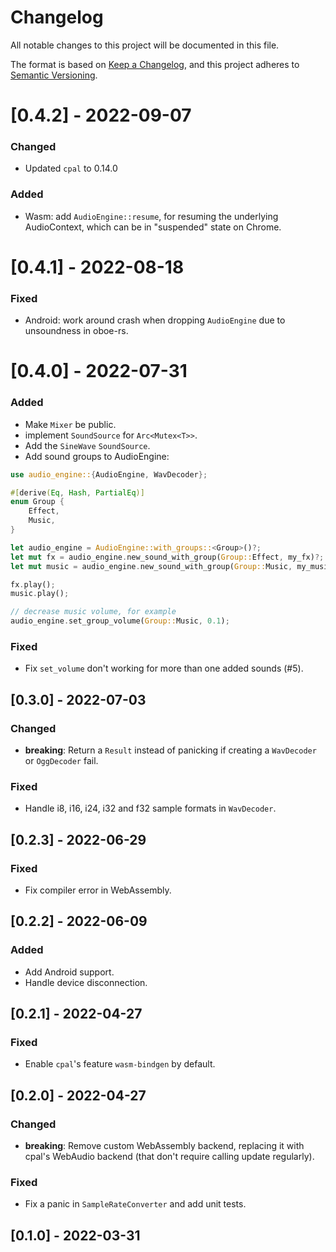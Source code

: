 # Changelog
All notable changes to this project will be documented in this file.

The format is based on [Keep a Changelog](https://keepachangelog.com/en/1.0.0/),
and this project adheres to [Semantic Versioning](https://semver.org/spec/v2.0.0.html).

# [0.4.2] - 2022-09-07

### Changed

- Updated `cpal` to 0.14.0

### Added

- Wasm: add `AudioEngine::resume`, for resuming the underlying AudioContext,
  which can be in "suspended" state on Chrome.

# [0.4.1] - 2022-08-18

### Fixed

- Android: work around crash when dropping `AudioEngine` due to unsoundness in oboe-rs.

# [0.4.0] - 2022-07-31

### Added

- Make `Mixer` be public.
- implement `SoundSource` for `Arc<Mutex<T>>`.
- Add the `SineWave` `SoundSource`.
- Add sound groups to AudioEngine:

``` rust
use audio_engine::{AudioEngine, WavDecoder};

#[derive(Eq, Hash, PartialEq)]
enum Group {
    Effect,
    Music,
}

let audio_engine = AudioEngine::with_groups::<Group>()?;
let mut fx = audio_engine.new_sound_with_group(Group::Effect, my_fx)?;
let mut music = audio_engine.new_sound_with_group(Group::Music, my_music)?;

fx.play();
music.play();

// decrease music volume, for example
audio_engine.set_group_volume(Group::Music, 0.1);
```

### Fixed

- Fix `set_volume` don't working for more than one added sounds (#5).

## [0.3.0] - 2022-07-03

### Changed

- **breaking**: Return a `Result` instead of panicking if creating a
  `WavDecoder` or `OggDecoder` fail.

### Fixed

- Handle i8, i16, i24, i32 and f32 sample formats in `WavDecoder`.

## [0.2.3] - 2022-06-29

### Fixed

- Fix compiler error in WebAssembly.

## [0.2.2] - 2022-06-09

### Added

- Add Android support.
- Handle device disconnection.

## [0.2.1] - 2022-04-27

### Fixed

- Enable `cpal`'s feature `wasm-bindgen` by default.

## [0.2.0] - 2022-04-27

### Changed

- **breaking**: Remove custom WebAssembly backend, replacing it with cpal's
  WebAudio backend (that don't require calling update regularly).

### Fixed

- Fix a panic in `SampleRateConverter` and add unit tests.

## [0.1.0] - 2022-03-31
